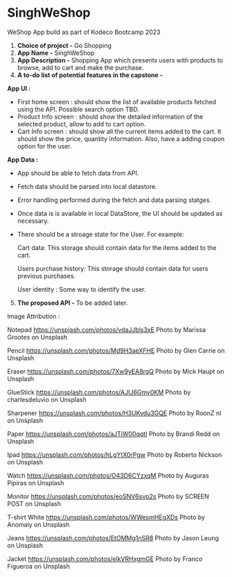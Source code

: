 # SinghWeShop
WeShop App build as part of Kodeco Bootcamp 2023


1. **Choice of project -** Go Shopping
2. **App Name -** SinghWeShop
3. **App Description -** Shopping App which presents users with products to browse, add to cart and make the purchase.
4. **A to-do list of potential features in the capstone -**

**App UI :**
- First home screen : should show the list of available products fetched using the API. Possible search option TBD.
- Product Info screen : should show the detailed information of the selected product, allow to add to cart option.
- Cart Info screen : should show all the current items added to the cart. It should show the price, quantity information. Also, have a adding coupon option for the user.

**App Data :**
- App should be able to fetch data from API.
- Fetch data should be parsed into local datastore.
- Error handling performed during the fetch and data parsing statges.
- Once data is is available in local DataStore, the UI should be updated as necessary.
- There should be a stroage state for the User. 
  For example:
  
  Cart data: This storage should contain data for the items added to the cart.
  
  Users purchase history: This storage should contain data for users previous purchases.
  
  User identity : Some way to identify the user.


5. **The proposed API -** To be added later.


Image Attribution :

Notepad
https://unsplash.com/photos/vdaJJbls3xE
Photo by Marissa Grootes on Unsplash

Pencil
https://unsplash.com/photos/Md9H3aeXFHE
Photo by Glen Carrie on Unsplash

Eraser
https://unsplash.com/photos/7Xw9yEA8rqQ
Photo by Mick Haupt on Unsplash

GlueStick
https://unsplash.com/photos/AJIJ6Gmy0KM
Photo by charlesdeluvio on Unsplash

Sharpener
https://unsplash.com/photos/H3UKvdu3GQE
Photo by RoonZ nl on Unsplash

Paper
https://unsplash.com/photos/aJTiW00qqtI
Photo by Brandi Redd on Unsplash

Ipad
https://unsplash.com/photos/hLgYtX0rPgw
Photo by Roberto Nickson on Unsplash

Watch
https://unsplash.com/photos/O43D6CYzxqM
Photo by Auguras Pipiras on Unsplash

Monitor
https://unsplash.com/photos/eoSNV6svp2s
Photo by SCREEN POST on Unsplash

T-shirt White
https://unsplash.com/photos/WWesmHEgXDs
Photo by Anomaly on Unsplash

Jeans
https://unsplash.com/photos/EtOMMg1nSR8
Photo by Jason Leung on Unsplash

Jacket 
https://unsplash.com/photos/elkVRHxgmGE
Photo by Franco Figueroa on Unsplash

